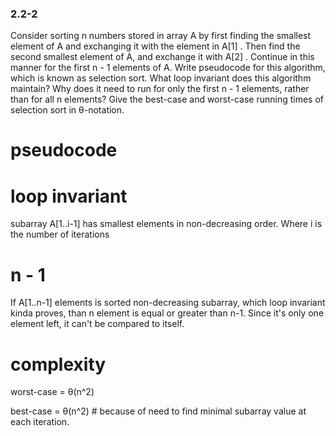 ### 2.2-2

Consider sorting n numbers stored in array A by first finding the smallest element of A and exchanging it with the element in A[1] . Then find the second smallest element of A, and exchange it with A[2] . Continue in this manner for the first n - 1 elements of A. Write pseudocode for this algorithm, which is known as selection sort. What loop invariant does this algorithm maintain? Why does it need to run for only the first n - 1 elements, rather than for all n elements? Give the best-case and worst-case running times of selection sort in θ-notation.

# pseudocode

# loop invariant

subarray A[1..i-1] has smallest elements in non-decreasing order. Where i is the number of iterations

# n - 1

If A[1..n-1] elements is sorted non-decreasing subarray, which loop invariant kinda proves, than n element is equal or greater than n-1. Since it's only one element left, it can't be compared to itself. 

# complexity

worst-case = θ(n^2) 
 
best-case = θ(n^2) # because of need to find minimal subarray value at each iteration.
